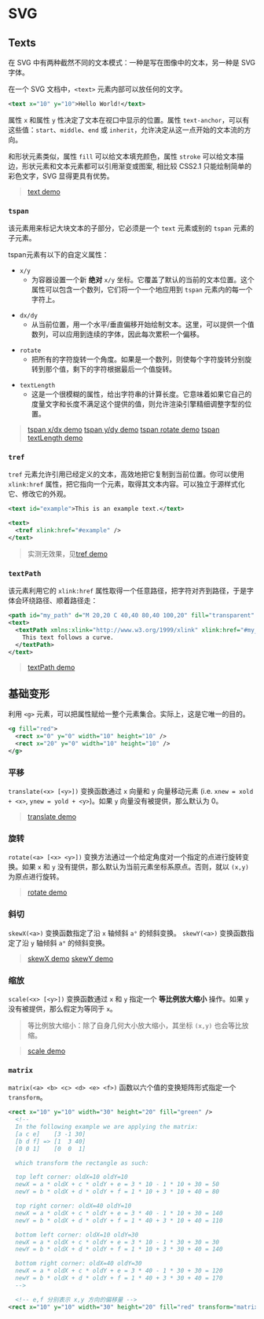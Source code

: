 # SVG

## Texts

在 SVG 中有两种截然不同的文本模式：一种是写在图像中的文本，另一种是 SVG 字体。

在一个 SVG 文档中，`<text>` 元素内部可以放任何的文字。

```xml
<text x="10" y="10">Hello World!</text>
```

属性 `x` 和属性 `y` 性决定了文本在视口中显示的位置。属性 `text-anchor`，可以有这些值：`start`、`middle`、`end` 或 `inherit`，允许决定从这一点开始的文本流的方向。

和形状元素类似，属性 `fill` 可以给文本填充颜色，属性 `stroke` 可以给文本描边，形状元素和文本元素都可以引用渐变或图案, 相比较 CSS2.1 只能绘制简单的彩色文字，SVG 显得更具有优势。

> [text demo](https://github.com/richardmyu/CSS-And-JS-Animate/blob/master/htmlcss/svg/text.svg)

### `tspan`

该元素用来标记大块文本的子部分，它必须是一个 `text` 元素或别的 `tspan` 元素的子元素。

tspan元素有以下的自定义属性：

- `x/y`
  - 为容器设置一个新 **绝对** `x/y` 坐标。它覆盖了默认的当前的文本位置。这个属性可以包含一个数列，它们将一个一个地应用到 `tspan` 元素内的每一个字符上。
>
- `dx/dy`
  - 从当前位置，用一个水平/垂直偏移开始绘制文本。这里，可以提供一个值数列，可以应用到连续的字体，因此每次累积一个偏移。
>
- `rotate`
  - 把所有的字符旋转一个角度。如果是一个数列，则使每个字符旋转分别旋转到那个值，剩下的字符根据最后一个值旋转。
>
- `textLength`
  - 这是一个很模糊的属性，给出字符串的计算长度。它意味着如果它自己的度量文字和长度不满足这个提供的值，则允许渲染引擎精细调整字型的位置。

> [tspan x/dx demo](https://github.com/richardmyu/CSS-And-JS-Animate/blob/master/htmlcss/svg/text_tspan.svg)
> [tspan y/dy demo](https://github.com/richardmyu/CSS-And-JS-Animate/blob/master/htmlcss/svg/text_tspan_2.svg)
> [tspan rotate demo](https://github.com/richardmyu/CSS-And-JS-Animate/blob/master/htmlcss/svg/text_tspan_3.svg)
> [tspan textLength demo](https://github.com/richardmyu/CSS-And-JS-Animate/blob/master/htmlcss/svg/text_tspan_4.svg)

### `tref`

`tref` 元素允许引用已经定义的文本，高效地把它复制到当前位置。你可以使用 `xlink:href` 属性，把它指向一个元素，取得其文本内容。可以独立于源样式化它、修改它的外观。

```xml
<text id="example">This is an example text.</text>

<text>
  <tref xlink:href="#example" />
</text>
```

> 实测无效果，见[tref demo](https://github.com/richardmyu/CSS-And-JS-Animate/blob/master/htmlcss/svg/text_tref.svg)

### `textPath`

该元素利用它的 `xlink:href` 属性取得一个任意路径，把字符对齐到路径，于是字体会环绕路径、顺着路径走：

```xml
<path id="my_path" d="M 20,20 C 40,40 80,40 100,20" fill="transparent" />
<text>
  <textPath xmlns:xlink="http://www.w3.org/1999/xlink" xlink:href="#my_path">
    This text follows a curve.
  </textPath>
</text>
```

> [textPath demo](https://github.com/richardmyu/CSS-And-JS-Animate/blob/master/htmlcss/svg/text_textPath.svg)

## 基础变形

利用 `<g>` 元素，可以把属性赋给一整个元素集合。实际上，这是它唯一的目的。

```xml
<g fill="red">
  <rect x="0" y="0" width="10" height="10" />
  <rect x="20" y="0" width="10" height="10" />
</g>
```

### 平移

`translate(<x> [<y>])` 变换函数通过 `x` 向量和 `y` 向量移动元素 (i.e. `xnew = xold + <x>`, `ynew = yold + <y>`)。如果 `y` 向量没有被提供，那么默认为 0。

> [translate demo](https://github.com/richardmyu/CSS-And-JS-Animate/blob/master/htmlcss/svg/transform_translate.svg)

### 旋转

`rotate(<a> [<x> <y>])` 变换方法通过一个给定角度对一个指定的点进行旋转变换。如果 `x` 和 `y` 没有提供，那么默认为当前元素坐标系原点。否则，就以 `(x,y)` 为原点进行旋转。

> [rotate demo](https://github.com/richardmyu/CSS-And-JS-Animate/blob/master/htmlcss/svg/transform_rotate.svg)

### 斜切

`skewX(<a>)` 变换函数指定了沿 `x` 轴倾斜 `a°` 的倾斜变换。
`skewY(<a>)` 变换函数指定了沿 `y` 轴倾斜 `a°` 的倾斜变换。

> [skewX demo](https://github.com/richardmyu/CSS-And-JS-Animate/blob/master/htmlcss/svg/transform_skewX.svg)
> [skewY demo](https://github.com/richardmyu/CSS-And-JS-Animate/blob/master/htmlcss/svg/transform_skewY.svg)

### 缩放

`scale(<x> [<y>])` 变换函数通过 `x` 和 `y` 指定一个 **等比例放大缩小** 操作。如果 `y` 没有被提供，那么假定为等同于 `x`。

> 等比例放大缩小：除了自身几何大小放大缩小，其坐标 `(x,y)` 也会等比放缩。

> [scale demo](https://github.com/richardmyu/CSS-And-JS-Animate/blob/master/htmlcss/svg/transform_scale.svg)

### `matrix`

`matrix(<a> <b> <c> <d> <e> <f>)` 函数以六个值的变换矩阵形式指定一个  `transform`。

```xml
<rect x="10" y="10" width="30" height="20" fill="green" />
  <!--
  In the following example we are applying the matrix:
  [a c e]    [3 -1 30]
  [b d f] => [1  3 40]
  [0 0 1]    [0  0  1]

  which transform the rectangle as such:

  top left corner: oldX=10 oldY=10
  newX = a * oldX + c * oldY + e = 3 * 10 - 1 * 10 + 30 = 50
  newY = b * oldX + d * oldY + f = 1 * 10 + 3 * 10 + 40 = 80

  top right corner: oldX=40 oldY=10
  newX = a * oldX + c * oldY + e = 3 * 40 - 1 * 10 + 30 = 140
  newY = b * oldX + d * oldY + f = 1 * 40 + 3 * 10 + 40 = 110

  bottom left corner: oldX=10 oldY=30
  newX = a * oldX + c * oldY + e = 3 * 10 - 1 * 30 + 30 = 30
  newY = b * oldX + d * oldY + f = 1 * 10 + 3 * 30 + 40 = 140

  bottom right corner: oldX=40 oldY=30
  newX = a * oldX + c * oldY + e = 3 * 40 - 1 * 30 + 30 = 120
  newY = b * oldX + d * oldY + f = 1 * 40 + 3 * 30 + 40 = 170
  -->

  <!-- e,f 分别表示 x,y 方向的偏移量 -->
<rect x="10" y="10" width="30" height="20" fill="red" transform="matrix(3 1 -1 3 30 40)" />
```
